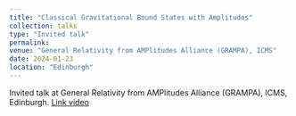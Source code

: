```yaml
---
title: "Classical Gravitational Bound States with Amplitudes"
collection: talks
type: "Invited talk"
permalink:
venue: "General Relativity from AMPlitudes Alliance (GRAMPA), ICMS"
date: 2024-01-23
location: "Edinburgh"
---
```


Invited talk at General Relativity from AMPlitudes Alliance (GRAMPA), ICMS, Edinburgh. [Link video](https://www.youtube.com/watch?v=ehdMRQqH4IQ&list=PLUbgZHsSoMEV_4j8ratb67TXYiHxURZ_c&index=7)

